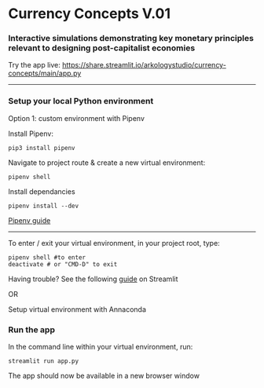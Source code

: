 # Currency Concepts V.01

### Interactive simulations demonstrating key monetary principles relevant to designing post-capitalist economies

Try the app live: https://share.streamlit.io/arkologystudio/currency-concepts/main/app.py 

-----------------------------------------

### Setup your local Python environment

Option 1: custom environment with Pipenv

Install Pipenv:

```
pip3 install pipenv
```

Navigate to project route & create a new virtual environment:

```
pipenv shell
```

Install dependancies

```
pipenv install --dev
```

[Pipenv guide](https://realpython.com/pipenv-guide/)

---

To enter / exit your virtual environment, in your project root, type:

```
pipenv shell #to enter
deactivate # or "CMD-D" to exit
```

Having trouble? See the following [guide](https://docs.streamlit.io/library/get-started/installation) on Streamlit

OR

Setup virtual environment with Annaconda

### Run the app

In the command line within your virtual environment, run:

```
streamlit run app.py
```

The app should now be available in a new browser window
